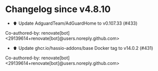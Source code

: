 # Changelog since v4.8.10
- ⬆️ Update AdguardTeam/AdGuardHome to v0.107.33 (#433)

Co-authored-by: renovate[bot] <29139614+renovate[bot]@users.noreply.github.com> 
- ⬆️ Update ghcr.io/hassio-addons/base Docker tag to v14.0.2 (#431)

Co-authored-by: renovate[bot] <29139614+renovate[bot]@users.noreply.github.com> 
